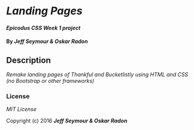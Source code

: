 # _Landing Pages_

#### _Epicodus CSS Week 1 project_

#### By _**Jeff Seymour & Oskar Radon**_

## Description

_Remake landing pages of Thankful and Bucketlistly using HTML and CSS (no Bootstrap or other frameworks)_

### License

*MIT License*

Copyright (c) 2016 **_Jeff Seymour & Oskar Radon_**
